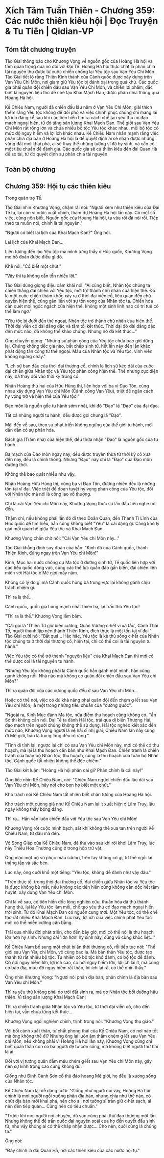 # Xích Tâm Tuần Thiên - Chương 359: Các nước thiên kiêu hội | Đọc Truyện & Tu Tiên | Qidian-VP



## Tóm tắt chương truyện

Tào Giai thông báo cho Khương Vọng về nguồn gốc của Hoàng Hà hội và tầm quan trọng của nó đối với Đại Tề. Hoàng Hà hội thực chất là phân chia tài nguyên thu được từ cuộc chiến chống lại Yêu tộc sau Vạn Yêu Chi Môn. Tào Giai tiết lộ rằng Thiên Kinh thành của Cảnh quốc được xây dựng trên Vạn Yêu Chi Môn, nơi giam giữ Yêu tộc bị đánh bại trong quá khứ. Các quốc gia phái quân đội chiến đấu sau Vạn Yêu Chi Môn, và chiến lợi phẩm, đặc biệt là nguyên liệu thô để chế tạo Khai Mạch Đan, được phân chia thông qua Hoàng Hà hội.

Kế Chiêu Nam, người đã chiến đấu lâu năm ở Vạn Yêu Chi Môn, giải thích thêm rằng Yêu tộc không dễ đối phó và việc chinh phục chúng chỉ mang lại lợi ích đáng kể sau khi các tiên hiền tìm ra cách chế tạo yêu thú có đạo mạch ngoại hiển, từ đó tăng sản lượng Khai Mạch Đan. Thế giới sau Vạn Yêu Chi Môn rất rộng lớn và chứa nhiều bộ tộc Yêu tộc khác nhau, mỗi bộ tộc có mức độ nguy hiểm và lợi ích khác nhau. Kế Chiêu Nam nhấn mạnh rằng việc phân chia địa bàn ở Hoàng Hà hội là để quyết định ai sẽ nhận được những vùng đất mới khai phá, ai sẽ thay thế những tướng sĩ đã hy sinh, và cần có một tiêu chuẩn để đánh giá. Các quốc gia sẽ cử thiên kiêu đến đài Quan Hà để so tài, từ đó quyết định sự phân chia tài nguyên.


## Toàn bộ chương

## Chương 359: Hội tụ các thiên kiêu

Trong quán trọ Tề.

Tào Giai nhìn Khương Vọng, chậm rãi nói: "Ngươi xem như thiên kiêu của Đại Tề ta, lại còn vì nước xuất chinh, tham dự Hoàng Hà hội lần này. Có một số việc, cũng nên biết. Nguồn gốc của Hoàng Hà hội, ta vừa rồi đã nói rồi. Tiếp theo ta muốn nói, chính là tài nguyên."

"Ngươi có biết lai lịch của Khai Mạch Đan?" Ông hỏi.

Lai lịch của Khai Mạch Đan...

Liên tưởng đến lão Yêu tộc mà mình từng thấy ở Húc quốc, Khương Vọng mơ hồ đoán được điều gì đó.

Khẽ nói: "Có biết một chút."

"Vậy thì ta không cần tốn nhiều lời."

Tào Giai dùng giọng điệu cảm khái nói: "Ai cũng biết, Nhân tộc chúng ta chiến thắng đại chiến với Yêu tộc, mới trở thành chủ nhân của hiện thế. Đó là một cuộc chiến thảm khốc xảy ra ở thời đại viễn cổ, liên quan đến chủ quyền hiện thế, cũng gắn liền với sự tồn vong của Nhân tộc ta. Chiến hỏa càn quét mọi ngóc ngách của hiện thế, không một sinh linh nào có trí tuệ có thể làm ngơ."

"Yêu tộc bị đuổi đến thế ngoại, Nhân tộc trở thành chủ nhân của hiện thế. Thời đại viễn cổ dài dằng dặc và tăm tối kết thúc. Thời đại đó dài dằng dặc đến mức nào, đã không thể khảo chứng. Nhưng nó đã kết thúc..."

Ông chuyển giọng: "Nhưng sự phản công của Yêu tộc chưa bao giờ dừng lại. Chúng không tiếc giá nào, bất chấp sinh tử, hết lần này đến lần khác phát động tấn công từ thế ngoại. Máu của Nhân tộc và Yêu tộc, vĩnh viễn không ngừng chảy."

"Lịch sử ban đầu của thời đại thượng cổ, chính là lịch sử kéo dài của cuộc đại chiến giữa Nhân tộc và Yêu tộc phản công hiện thế. Thế nhưng cục diện này, đã thay đổi vào thời kỳ trung cổ.

Nhân Hoàng thứ hai của Hữu Hùng thị, liên hợp với ba vị Đạo Tôn, cùng nhau xây dựng Vạn Yêu chi Môn (Cánh cổng Vạn Yêu), triệt để ngăn cách hy vọng trở về hiện thế của Yêu tộc!"

Đạo môn là nguồn gốc tu hành sớm nhất, khi đó "Đạo" là "Đạo" của đại đạo.

Tất cả những người tu hành, đều được gọi chung là "Đạo".

Mãi đến về sau, theo sự phát triển không ngừng của thế giới tu hành, mới dần dần có sự phân hóa.

Bách gia (Trăm nhà) của hiện thế, đều thừa nhận "Đạo" là nguồn gốc của tu hành.

Ba mạch của Đạo môn ngày nay, đều được truyền thừa từ thời kỳ cổ xưa đến nay, đều là chính thống. Nhưng "Đạo" này chỉ là "Đạo" của Đạo môn đương thời.

Không thể bao quát nhiều như vậy.

Nhân Hoàng Hữu Hùng thị, cùng ba vị Đạo Tôn, đương nhiên đều là những tồn tại vĩ đại. Việc triệt để đoạn tuyệt hy vọng phản công của Yêu tộc, đối với Nhân tộc mà nói là công lao vô thượng.

Chỉ là cái Vạn Yêu chi Môn này, Khương Vọng thực sự lần đầu tiên nghe nói đến.

Thậm chí, nếu không phải lần đó đi theo Doãn Quan, đến Thanh Ti Lĩnh của Húc quốc để tìm hiểu, hắn cũng không biết "Yêu" là cái dạng gì. Càng khó lý giải mối quan hệ giữa Yêu tộc và Khai Mạch Đan.

Khương Vọng chần chờ nói: "Cái Vạn Yêu chi Môn này..."

Tào Giai khẳng định suy đoán của hắn: "Kinh đô của Cảnh quốc, thành Thiên Kinh, đứng ngay trên Vạn Yêu chi Môn!"

Kinh, Mục hai nước chống cự Ma tộc ở đường sinh tử, Tề quốc liên hợp với các tiểu quốc đông vực, cùng các thế lực quần đảo gần biển, đại chiến liên miên với Hải tộc ở Mê giới mấy năm.

Không có lý do gì mà Cảnh quốc hùng bá trung vực lại không gánh chịu trách nhiệm gì.

Thì ra là thế...

Cảnh quốc, quốc gia hùng mạnh nhất thiên hạ, lại trấn thủ Yêu tộc!

"Thì ra là thế." Khương Vọng lẩm bẩm.

"Cái gọi là 'Thiên Tử giữ biên cương, Quân Vương c·hết vì xã tắc', Cảnh Thái Tổ, người thành lập nên thành Thiên Kinh, đích thực là một tồn tại vĩ đại." Tào Giai cười nói: "Bất quá... Hắc hắc, Yêu tộc là kẻ thù sống c·hết của Nhân tộc chúng ta ở thời đại thượng cổ, hiện tại, chỉ có thể coi là tài nguyên tu hành."

Việc Yêu tộc có thể trở thành "nguyên liệu" của Khai Mạch Đan thì mới có thể được coi là tài nguyên tu hành.

"Nhưng Yêu tộc không phải là Cảnh quốc hắn gánh một mình, hắn cũng gánh không nổi. Nhà nào mà không có quân đội chiến đấu sau Vạn Yêu chi Môn?"

Thì ra quân đội của các cường quốc đều ở sau Vạn Yêu chi Môn...

Hoặc có thể nói, việc có đủ khả năng phái quân đội đến chém g·iết sau Vạn Yêu chi Môn, là một trong những tiêu chuẩn của "cường quốc".

"Ngoài ra, Kinh Mục đánh Ma tộc, nửa điểm thu hoạch cũng không có. Tần Sở thì không cần nói. Đại Tề ta đánh Hải tộc, trải qua dị biến Thương Hải, đạo mạch trên người chúng không thể sử dụng, Hải tộc nghèo kiết xác đến mức nào, Khương Vọng ngươi là vệ hải sĩ nhị giai, Chiêu Nam lần này cũng đi Mê giới, hẳn là trong lòng đều rõ ràng."

"Tính đi tính lại, ngược lại chỉ có sau Vạn Yêu chi Môn này, mới có thể có thu hoạch, mà lại là thu hoạch căn bản như Khai Mạch Đan. Chiến tranh là chiến tranh của toàn bộ Nhân tộc, thu hoạch, cũng là thu hoạch của toàn bộ Nhân tộc. Cảnh quốc tất nhiên không thể độc chiếm."

Tào Giai kết luận: "Hoàng Hà hội phân cái gì? Phân chính là cái này!"

Ông liếc nhìn Kế Chiêu Nam, nói: "Chiêu Nam ngươi chiến đấu lâu dài sau Vạn Yêu chi Môn, hãy nói cho bọn họ biết một chút."

Khó trách nói Kế Chiêu Nam tất nhiên biết chân tướng của Hoàng Hà hội.

Khó trách một cường giả như Kế Chiêu Nam lại ít xuất hiện ở Lâm Truy, lâu ngày không thấy bóng dáng.

Thì ra... Hắn vẫn luôn chiến đấu với Yêu tộc sau Vạn Yêu chi Môn!

Khương Vọng rốt cuộc minh bạch, sát khí không thể xua tan trên người Kế Chiêu Nam, từ đâu mà đến.

Vô Song Giáp của Kế Chiêu Nam, đã thu vào sau khi rời khỏi Lâm Truy, lúc này Thiều Hoa Thương cũng ở trong hộp trữ vật.

Ông mặc một bộ võ phục màu sương, trên tay không có gì, tư thế ngồi lại thẳng tắp và sắc bén.

Lúc này, ông cười khổ một tiếng: "Yêu tộc, không dễ đánh như vậy đâu."

"Trên thực tế, trong thời đại thượng cổ, đại chiến giữa Nhân tộc và Yêu tộc là được không bù mất, nếu không các tiên hiền cũng không cần dốc hết tâm huyết, xây dựng Vạn Yêu chi Môn.

Chỉ là về sau, có tiên hiền dốc lòng nghiên cứu, thuần hóa dã thú thành hung thú, lại lấy Yêu tộc làm mồi, chế tạo yêu thú có đạo mạch ngoại hiển trời sinh. Từ đó Khai Mạch Đan có nguồn cung mới. Một Yêu tộc, có thể chế tạo rất nhiều Khai Mạch Đan. Lúc này, lợi ích của việc chinh phạt Yêu tộc mới có thể miễn cưỡng cân bằng.

Trải qua nhiều đời phát triển, cho đến bây giờ, mới có thể nói là thu hoạch lớn hơn hy sinh. Nhưng cái 'lớn hơn' hy sinh này, cũng vô cùng khốc liệt..."

Kế Chiêu Nam bổ sung một chút bí ẩn thời thượng cổ, rồi tiếp tục nói: "Thế giới sau Vạn Yêu chi Môn, vô cùng bao la. Mà bản thân Yêu tộc, được tạo thành từ rất nhiều bộ tộc. Tự nhiên có bộ tộc khó đánh, có bộ tộc dễ đánh. Có nơi nguy hiểm lớn, lợi ích cao, có nơi nguy hiểm lớn, lợi ích lại ít, mà cũng có bảo địa, mức độ nguy hiểm rất thấp, lợi ích lại rất có thể nhìn thấy."

Ông nhìn Khương Vọng: "Ngươi nói phân địa bàn, phân chính là địa bàn sau Vạn Yêu chi Môn."

Thì ra yêu thú không phải do trời đất sinh ra, mà do Nhân tộc bồi dưỡng hậu thiên. Vì tăng sản lượng Khai Mạch Đan!

Thì ra chiến tranh giữa Nhân tộc và Yêu tộc, từ thời đại viễn cổ, cho đến hiện tại, vẫn chưa từng kết thúc...

Khương Vọng ngồi nghiêm chỉnh, trịnh trọng nói: "Khương Vọng thụ giáo."

Với bối cảnh xuất thân, tư chất phong thái của Kế Chiêu Nam, có nơi nào tốt mà ông không thể đi? Nhưng ông lại luôn âm thầm chém g·iết sau Vạn Yêu chi Môn, nếu không phải vì Hoàng Hà hội lần này, Khương Vọng cũng chỉ biết quân thần còn có ba người đệ tử còn sống, mà không biết người thứ hai là ai.

Đối với vị tướng quân đẫm máu chém g·iết sau Vạn Yêu chi Môn này, gây nên sự kính trọng cao cũng không đủ.

Giống như Đinh Cảnh Sơn cố thủ đảo hoang Mê giới, họ đều là xương sống của Nhân tộc.

Kế Chiêu Nam lại dễ dàng cười: "Giống như ngươi nói vậy, Hoàng Hà hội chính là mọi người ngồi xuống phân địa bàn, nhưng chia như thế nào, có chút địa bàn mới khai phá, nên cho ai, nơi tướng sĩ trấn giữ c·hết sạch, ai nên đến tiếp quản... Cũng nên có tiêu chuẩn."

"Trước khi mọi người nói chuyện, dù sao cũng phải thử đao thương một lần. Nhưng không thể để trấn quốc đại nguyên soái của họ đến quyết đấu sinh tử, như vậy không ai có thể chấp nhận được... Cho nên, cuối cùng là chúng ta."

Ông nói:

"Đây chính là đài Quan Hà, nơi các thiên kiêu của các nước hội tụ."